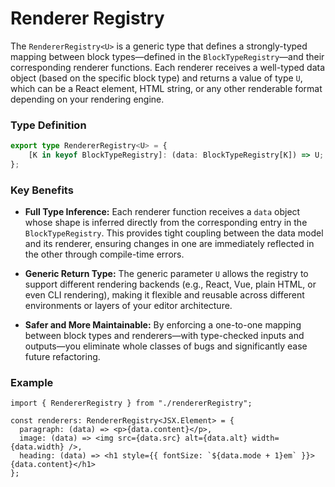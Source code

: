 # Renderer Registry

The `RendererRegistry<U>` is a generic type that defines a strongly-typed mapping between block types—defined in the `BlockTypeRegistry`—and their corresponding renderer functions. Each renderer receives a well-typed data object (based on the specific block type) and returns a value of type `U`, which can be a React element, HTML string, or any other renderable format depending on your rendering engine.

### Type Definition

```typescript
export type RendererRegistry<U> = {
    [K in keyof BlockTypeRegistry]: (data: BlockTypeRegistry[K]) => U;
};
```

### Key Benefits

* **Full Type Inference:**
  Each renderer function receives a `data` object whose shape is inferred directly from the corresponding entry in the `BlockTypeRegistry`. This provides tight coupling between the data model and its renderer, ensuring changes in one are immediately reflected in the other through compile-time errors.

* **Generic Return Type:**
  The generic parameter `U` allows the registry to support different rendering backends (e.g., React, Vue, plain HTML, or even CLI rendering), making it flexible and reusable across different environments or layers of your editor architecture.

* **Safer and More Maintainable:**
  By enforcing a one-to-one mapping between block types and renderers—with type-checked inputs and outputs—you eliminate whole classes of bugs and significantly ease future refactoring.

### Example

```tsx
import { RendererRegistry } from "./rendererRegistry";

const renderers: RendererRegistry<JSX.Element> = {
  paragraph: (data) => <p>{data.content}</p>,
  image: (data) => <img src={data.src} alt={data.alt} width={data.width} />,
  heading: (data) => <h1 style={{ fontSize: `${data.mode + 1}em` }}>{data.content}</h1>
};
```